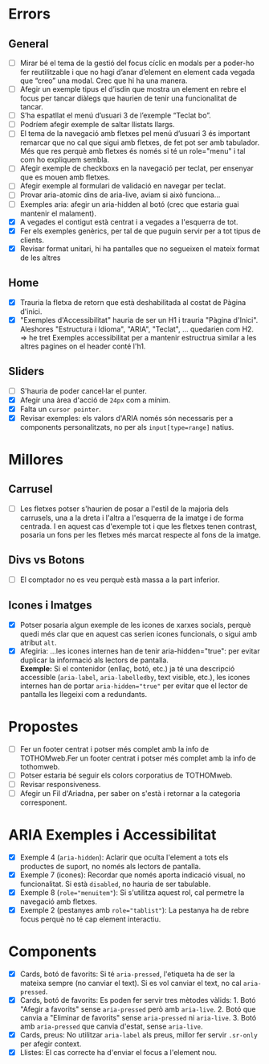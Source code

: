 # Errors

## General
- [ ] Mirar bé el tema de la gestió del focus cíclic en modals per a poder-ho fer reutilitzable i que no hagi d’anar d’element en element cada vegada que “creo” una modal. Crec que hi ha una manera.
- [ ] Afegir un exemple tipus el d’isdin que mostra un element en rebre el focus per tancar diàlegs que haurien de tenir una funcionalitat de tancar.
- [ ] S’ha espatllat el menú d’usuari 3 de l’exemple “Teclat bo”.
- [ ] Podríem afegir exemple de saltar llistats llargs.
- [ ] El tema de la navegació amb fletxes pel menú d’usuari 3 és important remarcar que no cal que sigui amb fletxes, de fet pot ser amb tabulador. Més que res perquè amb fletxes és només si té un role="menu" i tal com ho expliquem sembla.
- [ ] Afegir exemple de checkboxs en la navegació per teclat, per ensenyar que es mouen amb fletxes.
- [ ] Afegir exemple al formulari de validació en navegar per teclat.
- [ ] Provar aria-atomic dins de aria-live, aviam si això funciona…
- [ ] Exemples aria: afegir un aria-hidden al botó (crec que estaria guai mantenir el malament).
- [x] A vegades el contigut està centrat i a vegades a l'esquerra de tot.
- [x] Fer els exemples genèrics, per tal de que puguin servir per a tot tipus de clients.
- [x] Revisar format unitari, hi ha pantalles que no segueixen el mateix format de les altres

## Home

- [x] Trauria la fletxa de retorn que està deshabilitada al costat de Pàgina d'inici.
- [x] "Exemples d'Accessibilitat" hauria de ser un H1 i trauria "Pàgina d'Inici". Aleshores "Estructura i Idioma", "ARIA", "Teclat", ... quedarien com H2. => he tret Exemples accessibilitat per a mantenir estructrua similar a les altres pagines on el header conté l'h1. 

## Sliders
- [ ] S'hauria de poder cancel·lar el punter.
- [x] Afegir una àrea d'acció de `24px` com a mínim.
- [x] Falta un `cursor pointer`.
- [x] Revisar exemples: els valors d'ARIA només són necessaris per a components personalitzats, no per als `input[type=range]` natius.

# Millores

## Carrusel
- [ ] Les fletxes potser s'haurien de posar a l'estil de la majoria dels carrusels, una a la dreta i l'altra a l'esquerra de la imatge i de forma centrada. I en aquest cas d'exemple tot i que les fletxes tenen contrast, posaria un fons per les fletxes més marcat respecte al fons de la imatge.

## Divs vs Botons
- [ ] El comptador no es veu perquè està massa a la part inferior.

## Icones i Imatges
- [x] Potser posaria algun exemple de les icones de xarxes socials, perquè quedi més clar que en aquest cas serien icones funcionals, o sigui amb atribut `alt`.
- [x] Afegiria: ...les icones internes han de tenir aria-hidden="true": per evitar duplicar la informació als lectors de pantalla.  
      **Exemple:** Si el contenidor (enllaç, botó, etc.) ja té una descripció accessible (`aria-label`, `aria-labelledby`, text visible, etc.), les icones internes han de portar `aria-hidden="true"` per evitar que el lector de pantalla les llegeixi com a redundants.

# Propostes
- [ ] Fer un footer centrat i potser més complet amb la info de TOTHOMweb.Fer un footer centrat i potser més complet amb la info de tothomweb.
- [ ] Potser estaria bé seguir els colors corporatius de TOTHOMweb.
- [ ] Revisar responsiveness.
- [ ] Afegir un Fil d'Ariadna, per saber on s'està i retornar a la categoria corresponent.

# ARIA Exemples i Accessibilitat

- [x] Exemple 4 (`aria-hidden`): Aclarir que oculta l'element a tots els productes de suport, no només als lectors de pantalla.
- [x] Exemple 7 (icones): Recordar que només aporta indicació visual, no funcionalitat. Si està `disabled`, no hauria de ser tabulable.
- [x] Exemple 8 (`role="menuitem"`): Si s'utilitza aquest rol, cal permetre la navegació amb fletxes.
- [x] Exemple 2 (pestanyes amb `role="tablist"`): La pestanya ha de rebre focus perquè no té cap element interactiu.

# Components

- [x] Cards, botó de favorits: Si té `aria-pressed`, l'etiqueta ha de ser la mateixa sempre (no canviar el text). Si es vol canviar el text, no cal `aria-pressed`.
- [x] Cards, botó de favorits: Es poden fer servir tres mètodes vàlids:
      1. Botó "Afegir a favorits" sense `aria-pressed` però amb `aria-live`.
      2. Botó que canvia a "Eliminar de favorits" sense `aria-pressed` ni `aria-live`.
      3. Botó amb `aria-pressed` que canvia d'estat, sense `aria-live`.
- [x] Cards, preus: No utilitzar `aria-label` als preus, millor fer servir `.sr-only` per afegir context.
- [x] Llistes: El cas correcte ha d'enviar el focus a l'element nou.
